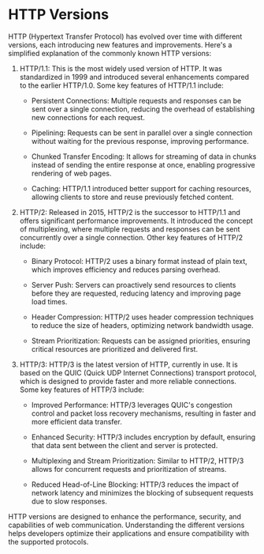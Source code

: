 # HTTP Versions
HTTP (Hypertext Transfer Protocol) has evolved over time with different versions, each introducing new features and improvements. Here's a simplified explanation of the commonly known HTTP versions:

1. HTTP/1.1: This is the most widely used version of HTTP. It was standardized in 1999 and introduced several enhancements compared to the earlier HTTP/1.0. Some key features of HTTP/1.1 include:

   - Persistent Connections: Multiple requests and responses can be sent over a single connection, reducing the overhead of establishing new connections for each request.
   
   - Pipelining: Requests can be sent in parallel over a single connection without waiting for the previous response, improving performance.
   
   - Chunked Transfer Encoding: It allows for streaming of data in chunks instead of sending the entire response at once, enabling progressive rendering of web pages.
   
   - Caching: HTTP/1.1 introduced better support for caching resources, allowing clients to store and reuse previously fetched content.

2. HTTP/2: Released in 2015, HTTP/2 is the successor to HTTP/1.1 and offers significant performance improvements. It introduced the concept of multiplexing, where multiple requests and responses can be sent concurrently over a single connection. Other key features of HTTP/2 include:

   - Binary Protocol: HTTP/2 uses a binary format instead of plain text, which improves efficiency and reduces parsing overhead.
   
   - Server Push: Servers can proactively send resources to clients before they are requested, reducing latency and improving page load times.
   
   - Header Compression: HTTP/2 uses header compression techniques to reduce the size of headers, optimizing network bandwidth usage.
   
   - Stream Prioritization: Requests can be assigned priorities, ensuring critical resources are prioritized and delivered first.

3. HTTP/3: HTTP/3 is the latest version of HTTP, currently in use. It is based on the QUIC (Quick UDP Internet Connections) transport protocol, which is designed to provide faster and more reliable connections. Some key features of HTTP/3 include:

   - Improved Performance: HTTP/3 leverages QUIC's congestion control and packet loss recovery mechanisms, resulting in faster and more efficient data transfer.
   
   - Enhanced Security: HTTP/3 includes encryption by default, ensuring that data sent between the client and server is protected.
   
   - Multiplexing and Stream Prioritization: Similar to HTTP/2, HTTP/3 allows for concurrent requests and prioritization of streams.
   
   - Reduced Head-of-Line Blocking: HTTP/3 reduces the impact of network latency and minimizes the blocking of subsequent requests due to slow responses.

HTTP versions are designed to enhance the performance, security, and capabilities of web communication. Understanding the different versions helps developers optimize their applications and ensure compatibility with the supported protocols.